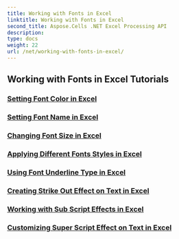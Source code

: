 ```yaml
---
title: Working with Fonts in Excel
linktitle: Working with Fonts in Excel
second_title: Aspose.Cells .NET Excel Processing API
description: 
type: docs
weight: 22
url: /net/working-with-fonts-in-excel/
---
```


## Working with Fonts in Excel Tutorials
### [Setting Font Color in Excel](./setting-font-color/)
### [Setting Font Name in Excel](./setting-font-name/)
### [Changing Font Size in Excel](./changing-font-size/)
### [Applying Different Fonts Styles in Excel](./applying-different-fonts-styles/)
### [Using Font Underline Type in Excel](./using-font-underline-type/)
### [Creating Strike Out Effect on Text in Excel](./creating-strike-out-effect/)
### [Working with Sub Script Effects in Excel](./working-with-sub-script-effects/)
### [Customizing Super Script Effect on Text in Excel](./customizing-super-script-effect/)